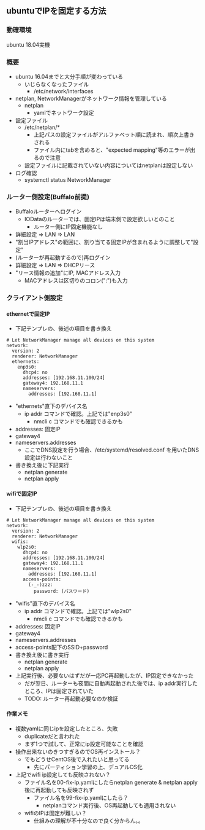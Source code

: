 ## ubuntuでIPを固定する方法

### 動確環境

ubuntu 18.04実機

### 概要

* ubuntu 16.04までと大分手順が変わっている
  * いじらなくなったファイル
    * /etc/network/interfaces
* netplan, NetworkManagerがネットワーク情報を管理している
  * netplan
    * yamlでネットワーク設定
* 設定ファイル
  * /etc/netplan/*
    * 上記パスの設定ファイルがアルファベット順に読まれ、順次上書きされる
    * ファイル内にtabを含めると、"expected mapping"等のエラーが出るので注意
  * 設定ファイルに記載されていない内容についてはnetplanは設定しない
* ログ確認
  * systemctl status NetworkManager

### ルーター側設定(Buffalo前提)

* Buffaloルーターへログイン
  * IODataのルーターでは、固定IPは端末側で設定欲しいとのこと
    * ルーター側にIP固定機能なし
* 詳細設定 => LAN => LAN
* "割当IPアドレス"の範囲に、割り当てる固定IPが含まれるように調整して"設定"
* (ルーターが再起動するので)再ログイン
* 詳細設定 => LAN => DHCPリース
* "リース情報の追加"にIP, MACアドレス入力
  * MACアドレスは区切りのコロン(":")も入力

### クライアント側設定

#### ethernetで固定IP

* 下記テンプレの、後述の項目を書き換え
```
# Let NetworkManager manage all devices on this system
network:
  version: 2
  renderer: NetworkManager
  ethernets:
    enp3s0:
      dhcp4: no
      addresses: [192.168.11.100/24]
      gateway4: 192.168.11.1
      nameservers:
        addresses: [192.168.11.1]
```
  * "ethernets"直下のデバイス名
    * ip addr コマンドで確認。上記では"enp3s0"
      * nmcli c コマンドでも確認できるかも
  * addresses: 固定IP
  * gateway4
  * nameservers.addresses
    * ここでDNS設定を行う場合、/etc/systemd/resolved.conf を用いたDNS設定は行わないこと
* 書き換え後に下記実行
  * netplan generate
  * netplan apply

#### wifiで固定IP

* 下記テンプレの、後述の項目を書き換え
```
# Let NetworkManager manage all devices on this system
network:
  version: 2
  renderer: NetworkManager
  wifis:
    wlp2s0:
      dhcp4: no
      addresses: [192.168.11.100/24]
      gateway4: 192.168.11.1
      nameservers:
        addresses: [192.168.11.1]
      access-points:
        (-_-)zzz:
          password: (パスワード)
```
  * "wifis"直下のデバイス名
    * ip addr コマンドで確認。上記では"wlp2s0"
      * nmcli c コマンドでも確認できるかも
  * addresses: 固定IP
  * gateway4
  * nameservers.addresses
  * access-points配下のSSID+password
* 書き換え後に書き実行
  * netplan generate
  * netplan apply
* 上記実行後、必要ないはずだが一応PC再起動したが、IP固定できなかった
  * だが翌日、ルーターも夜間に自動再起動された後では、ip addr実行したところ、IPは固定されていた
  * TODO: ルーター再起動必要なのか検証

#### 作業メモ

* 複数yamlに同じipを設定したところ、失敗
  * duplicateだと言われた
  * まず1つで試して、正常にip設定可能なことを確認
* 操作出来ないのきつすぎるのでOS再インストール？
  * でもどうせCentOS後で入れたいと思ってる
    * 先にパーティション学習の上、デュアルOS化
* 上記でwifi ip設定しても反映されない？
  * ファイル名を00-fix-ip.yamlにしたらnetplan generate & netplan apply後に再起動しても反映されず
    * ファイル名を99-fix-ip.yamlにしたら？
      * netplanコマンド実行後、OS再起動しても適用されない
  * wifiのIPは固定が難しい？
    * 仕組みの理解が不十分なので良く分からん。。